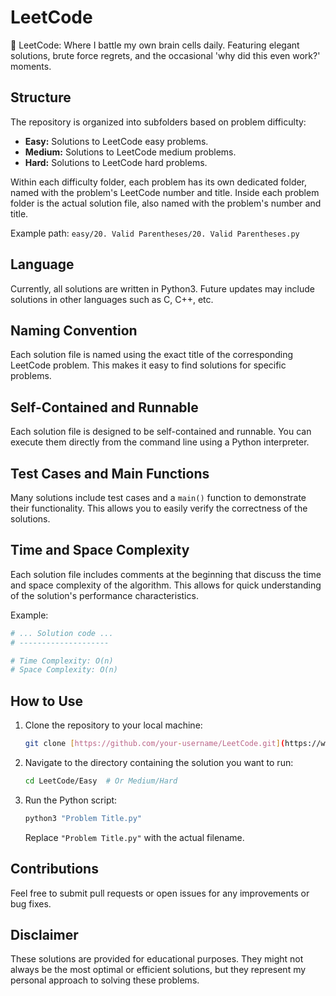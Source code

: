 # LeetCode
🧠 LeetCode: Where I battle my own brain cells daily. Featuring elegant solutions, brute force regrets, and the occasional 'why did this even work?' moments.

## Structure

The repository is organized into subfolders based on problem difficulty:

* **Easy:** Solutions to LeetCode easy problems.
* **Medium:** Solutions to LeetCode medium problems.
* **Hard:** Solutions to LeetCode hard problems.

Within each difficulty folder, each problem has its own dedicated folder, named with the problem's LeetCode number and title. Inside each problem folder is the actual solution file, also named with the problem's number and title.

Example path: `easy/20. Valid Parentheses/20. Valid Parentheses.py`

## Language

Currently, all solutions are written in Python3. Future updates may include solutions in other languages such as C, C++, etc.

## Naming Convention

Each solution file is named using the exact title of the corresponding LeetCode problem. This makes it easy to find solutions for specific problems.

## Self-Contained and Runnable

Each solution file is designed to be self-contained and runnable. You can execute them directly from the command line using a Python interpreter.

## Test Cases and Main Functions

Many solutions include test cases and a `main()` function to demonstrate their functionality. This allows you to easily verify the correctness of the solutions.

## Time and Space Complexity

Each solution file includes comments at the beginning that discuss the time and space complexity of the algorithm. This allows for quick understanding of the solution's performance characteristics.

Example:

```python
# ... Solution code ...
# --------------------

# Time Complexity: O(n)
# Space Complexity: O(n)
```

## How to Use

1.  Clone the repository to your local machine:

    ```bash
    git clone [https://github.com/your-username/LeetCode.git](https://www.google.com/search?q=https://github.com/your-username/LeetCode.git)
    ```

2.  Navigate to the directory containing the solution you want to run:

    ```bash
    cd LeetCode/Easy  # Or Medium/Hard
    ```

3.  Run the Python script:

    ```bash
    python3 "Problem Title.py"
    ```

    Replace `"Problem Title.py"` with the actual filename.

## Contributions

Feel free to submit pull requests or open issues for any improvements or bug fixes.

## Disclaimer

These solutions are provided for educational purposes. They might not always be the most optimal or efficient solutions, but they represent my personal approach to solving these problems.